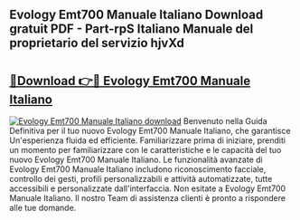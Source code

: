 ## Evology Emt700 Manuale Italiano Download gratuit PDF - Part-rpS Italiano Manuale del proprietario del servizio hjvXd

# <h2><a href="http://dfe83xs.blite.top/?on=Evology+Emt700+Manuale+Italiano">🔗Download 👉🔴 Evology Emt700 Manuale Italiano</a></h2>

[![Evology Emt700 Manuale Italiano download](https://i.imgur.com/lujVjoI.png)](http://dfe83xs.blite.top/?on=Evology+Emt700+Manuale+Italiano)
Benvenuto nella Guida Definitiva per il tuo nuovo Evology Emt700 Manuale Italiano, che garantisce Un'esperienza fluida ed efficiente. Familiarizzare prima di iniziare, prenditi un momento per familiarizzare con le caratteristiche e le capacità del tuo nuovo Evology Emt700 Manuale Italiano. Le funzionalità avanzate di Evology Emt700 Manuale Italiano includono riconoscimento facciale, controllo dei gesti, profili personalizzabili e attività automatizzate, tutte accessibili e personalizzate dall'interfaccia. Non esitate a Evology Emt700 Manuale Italiano. Il nostro Team di assistenza clienti è pronto a rispondere alle tue domande.
